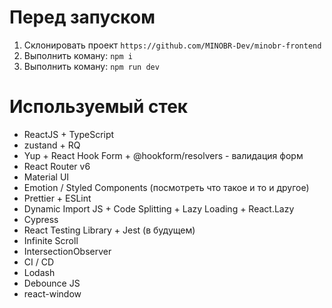 # Перед запуском

1. Склонировать проект `https://github.com/MINOBR-Dev/minobr-frontend`
2. Выполнить коману: `npm i`
3. Выполнить коману: `npm run dev`

# Используемый стек 
- ReactJS + TypeScript
- zustand + RQ 
- Yup + React Hook Form + @hookform/resolvers - валидация форм
- React Router v6
- Material UI
- Emotion / Styled Components (посмотреть что такое и то и другое)
- Prettier + ESLint
- Dynamic Import JS + Code Splitting + Lazy Loading + React.Lazy
- Cypress
- React Testing Library + Jest (в будущем)
- Infinite Scroll
- IntersectionObserver
- CI / CD
- Lodash
- Debounce JS
- react-window
